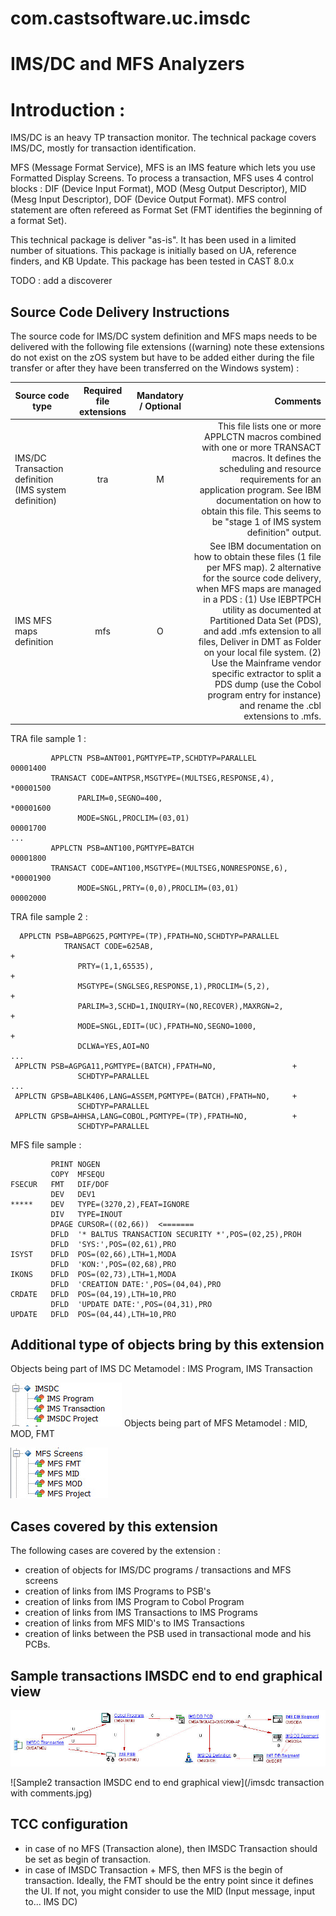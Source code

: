 # com.castsoftware.uc.imsdc

# IMS/DC and MFS Analyzers 

# Introduction : 

IMS/DC is an heavy TP transaction monitor. The technical package covers IMS/DC, mostly for transaction identification.

MFS (Message Format Service), MFS is an IMS feature which lets you use Formatted Display Screens. To process a transaction, MFS uses 4 control blocks : DIF (Device Input Format), MOD (Mesg Output Descriptor), MID (Mesg Input Descriptor), DOF (Device Output Format). MFS control statement are often refereed as Format Set (FMT identifies the beginning of a format Set).  

This technical package is deliver "as-is". It has been used in a limited number of situations.
This package is initially based on UA, reference finders, and KB Update. 
This package has been tested in CAST 8.0.x 

TODO : add a discoverer 

## Source Code Delivery Instructions
The source code for IMS/DC system definition and MFS maps needs to be delivered with the following file extensions ((warning) note these extensions do not exist on the zOS system but have to be added either during the file transfer or after they have been transferred on the Windows system) :

| Source code type | Required file extensions | Mandatory / Optional | Comments                                         | 
|------------------|:------------------------:|:--------------------:|------------------------------------------------:|
|IMS/DC Transaction definition (IMS system definition)  | tra | M | This file lists one or more APPLCTN macros combined with one or more TRANSACT macros. It defines the scheduling and resource requirements for an application program. See IBM documentation on how to obtain this file. This seems to be "stage 1 of IMS system definition" output. | 
| IMS MFS maps definition | mfs | O | See IBM documentation on how to obtain these files (1 file per MFS map). 2 alternative for the source code delivery, when MFS maps are managed in a PDS : (1) Use IEBPTPCH utility as documented at Partitioned Data Set (PDS), and add .mfs extension to all files, Deliver in DMT as Folder on your local file system. (2) Use the Mainframe vendor specific extractor to split a PDS dump (use the Cobol program entry for instance) and rename the .cbl extensions to .mfs. | 

TRA file sample 1 : 
```
         APPLCTN PSB=ANT001,PGMTYPE=TP,SCHDTYP=PARALLEL                 00001400
         TRANSACT CODE=ANTPSR,MSGTYPE=(MULTSEG,RESPONSE,4),            *00001500
               PARLIM=0,SEGNO=400,                                     *00001600
               MODE=SNGL,PROCLIM=(03,01)                                00001700
...
         APPLCTN PSB=ANT100,PGMTYPE=BATCH                               00001800
         TRANSACT CODE=ANT100,MSGTYPE=(MULTSEG,NONRESPONSE,6),         *00001900
               MODE=SNGL,PRTY=(0,0),PROCLIM=(03,01)                     00002000

```

TRA file sample 2 : 
```
  APPLCTN PSB=ABPG625,PGMTYPE=(TP),FPATH=NO,SCHDTYP=PARALLEL
            TRANSACT CODE=625AB,                                       +
               PRTY=(1,1,65535),                                       +
               MSGTYPE=(SNGLSEG,RESPONSE,1),PROCLIM=(5,2),             +
               PARLIM=3,SCHD=1,INQUIRY=(NO,RECOVER),MAXRGN=2,          +
               MODE=SNGL,EDIT=(UC),FPATH=NO,SEGNO=1000,                +
               DCLWA=YES,AOI=NO  
...
 APPLCTN PSB=AGPGA11,PGMTYPE=(BATCH),FPATH=NO,                 +
               SCHDTYP=PARALLEL
...
 APPLCTN GPSB=ABLK406,LANG=ASSEM,PGMTYPE=(BATCH),FPATH=NO,     +
               SCHDTYP=PARALLEL
 APPLCTN GPSB=AHHSA,LANG=COBOL,PGMTYPE=(TP),FPATH=NO,          +
               SCHDTYP=PARALLEL
```

MFS file sample : 
```
         PRINT NOGEN
         COPY  MFSEQU
FSECUR   FMT   DIF/DOF
         DEV   DEV1
*****    DEV   TYPE=(3270,2),FEAT=IGNORE
         DIV   TYPE=INOUT
         DPAGE CURSOR=((02,66))  <=======
         DFLD  '* BALTUS TRANSACTION SECURITY *',POS=(02,25),PROH
         DFLD  'SYS:',POS=(02,61),PRO
ISYST    DFLD  POS=(02,66),LTH=1,MODA
         DFLD  'KON:',POS=(02,68),PRO
IKONS    DFLD  POS=(02,73),LTH=1,MODA
         DFLD  'CREATION DATE:',POS=(04,04),PRO
CRDATE   DFLD  POS=(04,19),LTH=10,PRO
         DFLD  'UPDATE DATE:',POS=(04,31),PRO
UPDATE   DFLD  POS=(04,44),LTH=10,PRO
```

## Additional type of objects bring by this extension 
Objects being part of IMS DC Metamodel : IMS Program, IMS Transaction 

![IMSDC](/imsdc.jpg)
Objects being part of MFS Metamodel : MID, MOD, FMT 


![MFS](/mfs.jpg) 

## Cases covered by this extension 

The following cases are covered by the extension : 
- creation of objects for IMS/DC programs / transactions and MFS screens  
- creation of links from IMS Programs to PSB's
- creation of links from IMS Program to Cobol Program
- creation of links from IMS Transactions to IMS Programs
- creation of links from MFS MID's to IMS Transactions 
- creation of links between the PSB used in transactional mode and his PCBs.  

## Sample transactions IMSDC end to end graphical view 
![Sample transaction IMSDC end to end graphical view](/imsdc_transaction6_PGU_page_Workaround.jpg)

![Sample2 transaction IMSDC end to end graphical view](/imsdc transaction with comments.jpg)

## TCC configuration
- in case of no MFS (Transaction alone), then IMSDC Transaction should be set as begin of transaction.
- in case of IMSDC Transaction + MFS, then MFS is the begin of transaction.
        Ideally, the FMT should be the entry point since it defines the UI.  If not, you might consider to use the MID (Input message, input to... IMS DC)
	
